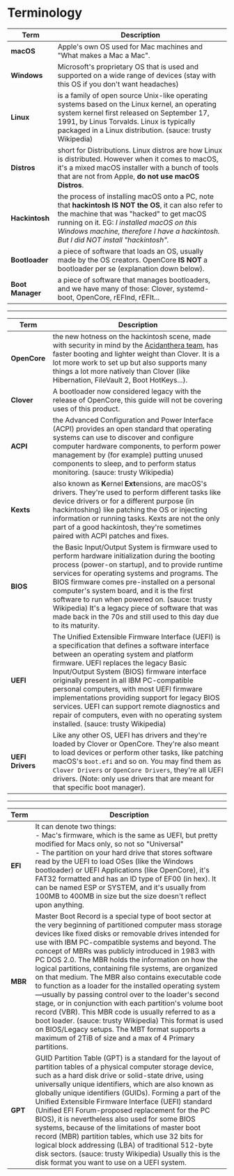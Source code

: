 # Terminology

Term | Description
--- | ---
**macOS**        | Apple's own OS used for Mac machines and "What makes a Mac a Mac".  
**Windows**      | Microsoft's proprietary OS that is used and supported on a wide range of devices (stay with this OS if you don't want headaches)  
**Linux**        | is a family of open source Unix-like operating systems based on the Linux kernel, an operating system kernel first released on September 17, 1991, by Linus Torvalds. Linux is typically packaged in a Linux distribution. (sauce: trusty Wikipedia)  
**Distros**      | short for Distributions. Linux distros are how Linux is distributed. However when it comes to macOS, it's a mixed macOS installer with a bunch of tools that are not from Apple, **do not use macOS Distros**.  
**Hackintosh**   | the process of installing macOS onto a PC, note that **hackintosh IS NOT the OS**, it can also refer to the machine that was "hacked" to get macOS running on it. EG: *I installed macOS on this Windows machine, therefore I have a hackintosh. But I did NOT install "hackintosh".*  
**Bootloader**   | a piece of software that loads an OS, usually made by the OS creators. OpenCore **IS NOT** a bootloader per se (explanation down below).
**Boot Manager** | a piece of software that manages bootloaders, and we have many of those: Clover, systemd-boot, OpenCore, rEFInd, rEFIt...
---
Term | Description
--- | ---
**OpenCore**   | the new hotness on the hackintosh scene, made with security in mind by the [Acidanthera team](https://github.com/acidanthera), has faster booting and lighter weight than Clover. It is a lot more work to set up but also supports many things a lot more natively than Clover (like Hibernation, FileVault 2, Boot HotKeys...).
**Clover**  | A bootloader now considered legacy with the release of OpenCore, this guide will not be covering uses of this product.
**ACPI**  | the Advanced Configuration and Power Interface (ACPI) provides an open standard that operating systems can use to discover and configure computer hardware components, to perform power management by (for example) putting unused components to sleep, and to perform status monitoring. (sauce: trusty Wikipedia)
**Kexts**   | also known as **K**ernel **Ext**ensions, are macOS's drivers. They're used to perform different tasks like device drivers or for a different purpose (in hackintoshing) like patching the OS or injecting information or running tasks. Kexts are not the only part of a good hackintosh, they're sometimes paired with ACPI patches and fixes.
**BIOS**  | the Basic Input/Output System is firmware used to perform hardware initialization during the booting process (power-on startup), and to provide runtime services for operating systems and programs. The BIOS firmware comes pre-installed on a personal computer's system board, and it is the first software to run when powered on. (sauce: trusty Wikipedia) It's a legacy piece of software that was made back in the 70s and still used to this day due to its maturity.
**UEFI**  | The Unified Extensible Firmware Interface (UEFI) is a specification that defines a software interface between an operating system and platform firmware. UEFI replaces the legacy Basic Input/Output System (BIOS) firmware interface originally present in all IBM PC-compatible personal computers, with most UEFI firmware implementations providing support for legacy BIOS services. UEFI can support remote diagnostics and repair of computers, even with no operating system installed. (sauce: trusty Wikipedia)
**UEFI Drivers** | Like any other OS, UEFI has drivers and they're loaded by Clover or OpenCore. They're also meant to load devices or perform other tasks, like patching macOS's `boot.efi` and so on. You may find them as `Clover Drivers` or `OpenCore Drivers`, they're all UEFI drivers. (Note: only use drivers that are meant for that specific boot manager).
---
Term | Description
--- | ---
**EFI**   | It can denote two things: <br/>- Mac's firmware, which is the same as UEFI, but pretty modified for Macs only, so not so "Universal"<br/>- The partition on your hard drive that stores software read by the UEFI to load OSes (like the Windows bootloader) or UEFI Applications (like OpenCore), it's FAT32 formatted and has an ID type of EF00 (in hex). It can be named ESP or SYSTEM, and it's usually from 100MB to 400MB in size but the size doesn't reflect upon anything.
**MBR**   | Master Boot Record is a special type of boot sector at the very beginning of partitioned computer mass storage devices like fixed disks or removable drives intended for use with IBM PC-compatible systems and beyond. The concept of MBRs was publicly introduced in 1983 with PC DOS 2.0. The MBR holds the information on how the logical partitions, containing file systems, are organized on that medium. The MBR also contains executable code to function as a loader for the installed operating system—usually by passing control over to the loader's second stage, or in conjunction with each partition's volume boot record (VBR). This MBR code is usually referred to as a boot loader. (sauce: trusty Wikipedia) This format is used on BIOS/Legacy setups. The MBT format supports a maximum of 2TiB of size and a max of 4 Primary partitions.
**GPT**   | GUID Partition Table (GPT) is a standard for the layout of partition tables of a physical computer storage device, such as a hard disk drive or solid-state drive, using universally unique identifiers, which are also known as globally unique identifiers (GUIDs). Forming a part of the Unified Extensible Firmware Interface (UEFI) standard (Unified EFI Forum-proposed replacement for the PC BIOS), it is nevertheless also used for some BIOS systems, because of the limitations of master boot record (MBR) partition tables, which use 32 bits for logical block addressing (LBA) of traditional 512-byte disk sectors. (sauce: trusty Wikipedia) Usually this is the disk format you want to use on a UEFI system.
